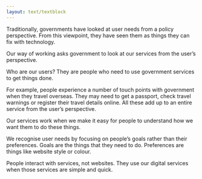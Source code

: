 ```yaml
---
layout: text/textblock
---
```


Traditionally, governments have looked at user needs from a policy perspective. From this viewpoint, they have seen them as things they can fix with technology.

Our way of working asks government to look at our services from the user’s perspective.

Who are our users? They are people who need to use government services to get things done. 

For example, people experience a number of touch points with government when they travel overseas. They may need to get a passport, check travel warnings or register their travel details online. All these add up to an entire service from the user’s perspective. 

Our services work when we make it easy for people to understand how we want them to do these things.

We recognise user needs by focusing on people’s goals rather than their preferences. Goals are the things that they need to do. Preferences are things like website style or colour.

People interact with services, not websites. They use our digital services when those services are simple and quick.


